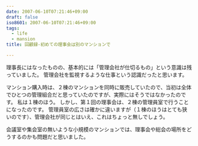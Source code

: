 ```yaml
---
date: 2007-06-10T07:21:46+09:00
draft: false
iso8601: 2007-06-10T07:21:46+09:00
tags:
  - life
  - mansion
title: 回顧録-初めての理事会は別のマンションで

---
```


理事長にはなったものの、基本的には「管理会社が仕切るもの」という意識は残っていました。
管理会社を監視するような仕事という認識だったと思います。

マンション購入時は、２棟のマンションを同時に販売していたので、当初は全体でひとつの管理組合だと思っていたのですが、実際にはそうではなかったのです。
私は１棟のほう。
しかし、第１回の理事会は、２棟の管理員室で行うことになったのです。
管理員室の広さは確かに違いますが（１棟のほうはとても狭いのです）、管理会社が同じとはいえ、これはちょっと無しでしょう。

会議室や集会室の無いような小規模のマンションでは、理事会や総会の場所をどうするのかも問題だと思いました。
